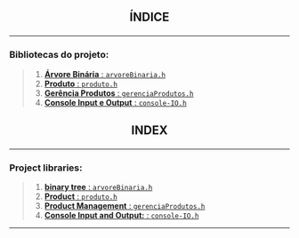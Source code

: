 
## <p align = center> **ÍNDICE** <p>

---

### Bibliotecas do projeto:

> 1. [**Árvore Binária** : ``arvoreBinaria.h``](arvoreBinaria.md#Português)
> 2. [**Produto** : ``produto.h``](produto.md#português)
> 3. [**Gerência Produtos** : ``gerenciaProdutos.h``](gerenciaProdutos.md#português)
> 4. [**Console Input e Output** : ``console-IO.h``](console-IO.md#português)


## <p align = center> **INDEX** <p>

---

### Project libraries:

> 1. [**binary tree** : ``arvoreBinaria.h``](arvoreBinaria.md#English)
> 2. [**Product** : ``produto.h``](produto.md#english)
> 3. [**Product Management** : ``gerenciaProdutos.h``](gerenciaProdutos.md#english)
> 5. [**Console Input and Output:** : ``console-IO.h``](console-IO.md#english)

---
